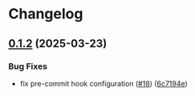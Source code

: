 # Changelog

## [0.1.2](https://github.com/SourceSpring/action-nexus-upload/compare/v0.1.1...v0.1.2) (2025-03-23)

### Bug Fixes

* fix pre-commit hook configuration ([#18](https://github.com/SourceSpring/action-nexus-upload/issues/18)) ([6c7194e](https://github.com/SourceSpring/action-nexus-upload/commit/6c7194e86586d40f79fb5d097dd31818dbe47b7f))